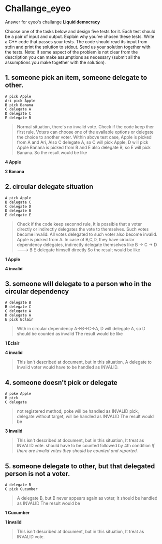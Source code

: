 # Challange_eyeo

Answer for eyeo's challange <b>Liquid democracy</b>

Choose one of the tasks below and design five tests for it. Each test should be a pair of input
and output. Explain why you’ve chosen these tests. Write a C++ code that passes your tests.
The code should read its input from stdin and print the solution to stdout. Send us your solution
together with the tests.
Note: If some aspect of the problem is not clear from the description you can make
assumptions as necessary (submit all the assumptions you make together with the solution).


## 1. someone pick an item, someone delegate to other.

~~~
A pick Apple
Ari pick Apple
B pick Banana
C delegate A
D delegate C
E delegate B
~~~

> Normal situation, there's no invalid vote. Check if the code keep ther first rule,
Voters can choose one of the available options or delegate the choice to another voter.
Within above test case, Apple is picked from A and Ari, Also C delegate A, so C will pick Apple, D will pick Apple
Banana is picked from B and E also delegate B, so E will pick Banana.
So the result would be like

<b>4 Apple</b>

<b>2 Banana</b>


## 2. circular delegate situation

~~~
A pick Apple
B delegate C
C delegate D
D delegate B
E delegate E
~~~


> Check if the code keep seconnd rule, 
It is possible that a voter directly or indirectly delegates the vote to themselves. 
Such votes become invalid. All votes delegated to such voter also become invalid.
Apple is picked from A.
In case of B,C,D, they have circular dependency delegates, indirectly delegate themselves like
B -> C -> D ---> B
E delegate himself directly
So the result would be like

<b>1 Apple</b>

<b>4 invalid</b>

## 3. someone will delegate to a person who in the circular dependency

~~~
A delegate B
B delegate C
C delegate A
D delegate A
E pick Eclair
~~~

> With in circular dependency A->B->C->A, D will delegate A, so D should be counted as invalid
The result would be like

<b>1 Eclair</b>

<b>4 invalid</b>

> This isn't described at document, but in this situation, A delegate to Invalid voter would have to be handled as INVALID.

## 4. someone doesn't pick or delegate

~~~
A poke Apple
B pick
C delegate
~~~

> not registered method, poke will be handled as INVALID
pick, delegate without target, will be handled as INVALID
The result would be

<b>3 invalid</b>

> This isn't described at document, but in this situation, It treat as INVALID vote. 
should have to be counted followed by 4th condition
<i>If there are invalid votes they should be counted and reported.</i>

## 5. someone delegate to other, but that delegated person is not a voter.

~~~
A delegate B
C pick Cucumber
~~~

> A delegate B, but B never appears again as voter,
It should be handled as INVALID
The result would be

<b>1 Cucumber</b>

<b>1 invalid</b>

> This isn't described at document, but in this situation, It treat as INVALID vote.
